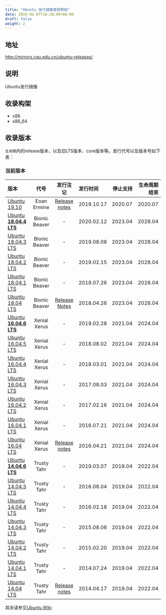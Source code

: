 ```yaml
---
title: "Ubuntu 发行镜像使用帮助"
date: 2019-02-07T16:20:09+08:00
draft: false
weight: 2
---
```

## 地址
http://mirrors.cqu.edu.cn/ubuntu-releases/
## 说明
Ubuntu发行镜像
## 收录构架
- x86
- x86_64

## 收录版本
`生命期`内的release版本，以及旧LTS版本、core版本等。发行代号以及版本号如下表：

### 当前版本
|版本|代号|发行注记|发行时间|停止支持|生命周期结束|
|:--|:-:|:-:|:--|--:|--:|
|[Ubuntu 19.10](https://mirrors.cqu.edu.cn/ubuntu-releases/19.10/)|Eoan Ermine|[Release notes](https://wiki.ubuntu.com/EoanErmine/ReleaseNotes)|2019.10.17|2020.07|2020.07|
|[Ubuntu **18.04.4 LTS**](https://mirrors.cqu.edu.cn/ubuntu-releases/18.04.4/)|Bionic Beaver|-|2020.02.12|2023.04|2028.04|
|[Ubuntu 18.04.3 LTS](https://mirrors.cqu.edu.cn/ubuntu-releases/18.04.4/)|Bionic Beaver|-|2019.08.08|2023.04|2028.04|
|[Ubuntu 18.04.2 LTS](https://mirrors.cqu.edu.cn/ubuntu-releases/18.04.4/)|Bionic Beaver|-|2019.02.15|2023.04|2028.04|
|[Ubuntu 18.04.1 LTS](https://mirrors.cqu.edu.cn/ubuntu-releases/18.04.4/)|Bionic Beaver|-|2018.07.26|2023.04|2028.04|
|[Ubuntu 18.04 LTS](https://mirrors.cqu.edu.cn/ubuntu-releases/18.04/)|Bionic Beaver|[Release Notes](https://wiki.ubuntu.com/BionicBeaver/ReleaseNotes)|2018.04.26|2023.04|2028.04|
|[Ubuntu **16.04.6 LTS**](https://mirrors.cqu.edu.cn/ubuntu-releases/16.04.6/)|Xenial Xerus|-|2019.02.28|2021.04|2024.04|
|[Ubuntu 16.04.5 LTS](https://mirrors.cqu.edu.cn/ubuntu-releases/16.04.6/)|Xenial Xerus|-|2018.08.02|2021.04|2024.04|
|[Ubuntu 16.04.4 LTS](https://mirrors.cqu.edu.cn/ubuntu-releases/16.04.6/)|Xenial Xerus|-|2018.03.01|2021.04|2024.04|
|[Ubuntu 16.04.3 LTS](https://mirrors.cqu.edu.cn/ubuntu-releases/16.04.6/)|Xenial Xerus|-|2017.08.03|2021.04|2024.04|
|[Ubuntu 16.04.2 LTS](https://mirrors.cqu.edu.cn/ubuntu-releases/16.04.6/)|Xenial Xerus|-|2017.02.16|2021.04|2024.04|
|[Ubuntu 16.04.1 LTS](https://mirrors.cqu.edu.cn/ubuntu-releases/16.04.6/)|Xenial Xerus|-|2016.07.21|2021.04|2024.04|
|[Ubuntu 16.04 LTS](https://mirrors.cqu.edu.cn/ubuntu-releases/16.04/)|Xenial Xerus|[Release notes](https://wiki.ubuntu.com/XenialXerus/ReleaseNotes)|2016.04.21|2021.04|2024.04|
|[Ubuntu **14.04.6 LTS**](https://mirrors.cqu.edu.cn/ubuntu-releases/14.04.6/)|Trusty Tahr|-|2019.03.07|2019.04|2022.04|
|[Ubuntu 14.04.5 LTS](https://mirrors.cqu.edu.cn/ubuntu-releases/14.04.6/)|Trusty Tahr|-|2016.08.04|2019.04|2022.04|
|[Ubuntu 14.04.4 LTS](https://mirrors.cqu.edu.cn/ubuntu-releases/14.04.6/)|Trusty Tahr|-|2016.02.18|2019.04|2022.04|
|[Ubuntu 14.04.3 LTS](https://mirrors.cqu.edu.cn/ubuntu-releases/14.04.6/)|Trusty Tahr|-|2015.08.06|2019.04|2022.04|
|[Ubuntu 14.04.2 LTS](https://mirrors.cqu.edu.cn/ubuntu-releases/14.04.6/)|Trusty Tahr|-|2015.02.20|2019.04|2022.04|
|[Ubuntu 14.04.1 LTS](https://mirrors.cqu.edu.cn/ubuntu-releases/14.04.6/)|Trusty Tahr|-|2014.07.24|2019.04|2022.04|
|[Ubuntu 14.04 LTS](https://mirrors.cqu.edu.cn/ubuntu-releases/14.04/)|Trusty Tahr|[Release notes](https://wiki.ubuntu.com/TrustyTahr/ReleaseNotes)|2014.04.17|2019.04|2022.04|
其余请参见[Ubuntu Wiki](https://wiki.ubuntu.com/Releases)
